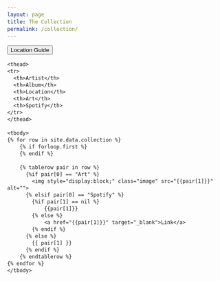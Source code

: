 ```yaml
---
layout: page
title: The Collection
permalink: /collection/
---
```



<link rel="stylesheet" 
href="https://cdn.datatables.net/1.10.12/css/jquery.dataTables.min.css" />     
<link rel="stylesheet" 
href="https://cdn.datatables.net/buttons/1.2.1/css/buttons.dataTables.min.css" />     
<Script src="https://code.jquery.com/jquery-1.12.3.js" 
type="text/javascript"></Script>     
<Script src="https://cdn.datatables.net/1.10.12/js/jquery.dataTables.min.js" 
type="text/javascript"></Script>     
<Script src="https://cdn.datatables.net/buttons/1.2.1/js/dataTables.buttons.min.js" 
type="text/javascript"></Script>     
<Script src="https://cdnjs.cloudflare.com/ajax/libs/jszip/2.5.0/jszip.min.js" 
type="text/javascript"></Script>     
<Script src="https://cdn.datatables.net/buttons/1.2.1/js/buttons.html5.min.js" 
type="text/javascript"></Script>


<button type="button" onclick="show()" id="btnID">
        Location Guide
</button>

<!-- img element without src attribute -->
<img id="legend" src="/assets/img/legend.png" style="display:none"/>

<table id="example" class="display" 
cellspacing="0" width="100%">

	<thead>
    <tr>
      <th>Artist</th>
	  <th>Album</th>
	  <th>Location</th>
	  <th>Art</th>
	  <th>Spotify</th>
    </tr>
	</thead>
	
	<tbody>
	{% for row in site.data.collection %}
		{% if forloop.first %}
		{% endif %}
	
		{% tablerow pair in row %}
		  {%if pair[0] == "Art" %}
			<img style="display:block;" class="image" src="{{pair[1]}}" alt="">
		  {% elsif pair[0] == "Spotify" %}
			{%if pair[1] == nil %}
				{{pair[1]}}
			{% else %}
				<a href="{{pair[1]}}" target="_blank">Link</a>
			{% endif %}
		  {% else %}	
			{{ pair[1] }}
		  {% endif %}
		{% endtablerow %}
	{% endfor %}
	</tbody>
</table>

<script>
        $(document).ready(function () {
            $(document).ready(function () {
                $('table').DataTable({                    
                    
                    buttons: [{
                        text: 'Export To Excel',                       
                        extend: 'excelHtml5',
                        exportOptions: {
                            modifier: {
                                selected: true
                            },
                            columns: [0, 1, 2, 3],
                            format: {
                                header: function (data, columnIdx) {
                                    return data;
                                },
                                body: function (data, column, row) {
                                    // Strip $ from salary column to make it numeric
                                    debugger;
                                    return column === 4 ? "" : data;
                                }
                            }
                        },
                        footer: false,
                        customize: function (xlsx) {
                            var sheet = xlsx.xl.worksheets['sheet1.xml'];
                            //$('c[r=A1] t', sheet).text( 'Custom text' );
                            //$('row c[r^="C"]', sheet).attr('s', '2');
                        }
                    }]
                });
            });
        });
</script>

<script>
    function show() {
        var x = document.getElementById("legend");
		if (x.style.display === "none") {
			x.style.display = "block";
		} else {
			x.style.display = "none";
		}
    }
</script>
	
<style>
td {
  text-align: center;
  width: auto;
}
th {
  text-align: center;
  width: auto;
}
</style>